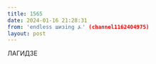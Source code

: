```yaml
---
title: 1565
date: 2024-01-16 21:28:31
from: 'endless шизing ⍼' (channel1162404975)
layout: post
---
```


ЛАГИДЗЕ
